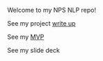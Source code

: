 Welcome to my NPS NLP repo!

See my project [write up](https://github.com/tyrnaki/metis_coursework/blob/2e924195146d261a089f1a53c092021cf7c239eb/NPS/write_up.md)

See my [MVP](https://github.com/tyrnaki/metis_coursework/blob/2e924195146d261a089f1a53c092021cf7c239eb/NPS/MVP.md)

See my slide deck
